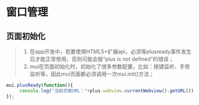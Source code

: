 # 窗口管理
## 页面初始化
> 1. 在app开发中，若要使用HTML5+扩展api，必须等plusready事件发生后才能正常使用，否则可能会报“plus is not defined”的错误；
> 2. mui在页面初始化时，初始化了很多参数配置，比如：按键监听、手势监听等，因此mui页面都必须调用一次mui.init()方法；

```javascript
mui.plusReady(function(){
     console.log("当前页面URL："+plus.webview.currentWebview().getURL());
});
```
